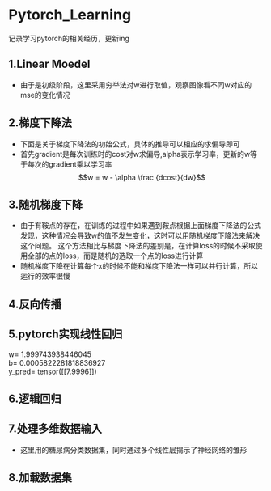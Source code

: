 # Pytorch_Learning
  记录学习pytorch的相关经历，更新ing
## 1.Linear Moedel
- 由于是初级阶段，这里采用穷举法对w进行取值，观察图像看不同w对应的mse的变化情况  
## 2.梯度下降法  
- 下面是关于梯度下降法的初始公式，具体的推导可以相应的求偏导即可  
- 首先gradient是每次训练时的cost对w求偏导,alpha表示学习率，更新的w等于每次的gradient乘以学习率  
$$w = w - \alpha \frac {dcost}{dw}$$  
## 3.随机梯度下降  
- 由于有鞍点的存在，在训练的过程中如果遇到鞍点根据上面梯度下降法的公式发现，这种情况会导致w的值不发生变化，这时可以用随机梯度下降法来解决这个问题。
这个方法相比与梯度下降法的差别是，在计算loss的时候不采取使用全部的点的loss，而是随机的选取一个点的loss进行计算
- 随机梯度下降在计算每个x的时候不能和梯度下降法一样可以并行计算，所以运行的效率很慢  
## 4.反向传播  
## 5.pytorch实现线性回归  
w= 1.999743938446045  
b= 0.0005822281818836927  
y_pred= tensor([[7.9996]])  
## 6.逻辑回归  
## 7.处理多维数据输入  
- 这里用的糖尿病分类数据集，同时通过多个线性层揭示了神经网络的雏形  
## 8.加载数据集  
